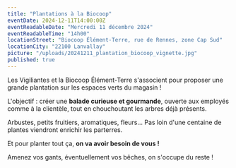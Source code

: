 ```yaml
---
title: "Plantations à la Biocoop"
eventDate: 2024-12-11T14:00:00Z
eventReadableDate: "Mercredi 11 décembre 2024"
eventReadableTime: "14h00"
locationStreet: "Biocoop Élément-Terre, rue de Rennes, zone Cap Sud"
locationCity: "22100 Lanvallay"
picture: "/uploads/20241211_plantation_biocoop_vignette.jpg"
published: true
---
```


Les Vigiliantes et la Biocoop Élément-Terre s'associent pour proposer une grande plantation sur les espaces verts du magasin ! 

L'objectif : créer une **balade curieuse et gourmande**, ouverte aux employés comme à la clientèle, tout en chouchoutant les arbres déjà présents.

<!--more-->

Arbustes, petits fruitiers, aromatiques, fleurs... Pas loin d'une centaine de plantes viendront enrichir les parterres. 

Et pour planter tout ça, **on va avoir besoin de vous !**

Amenez vos gants, éventuellement vos bêches, on s'occupe du reste !
